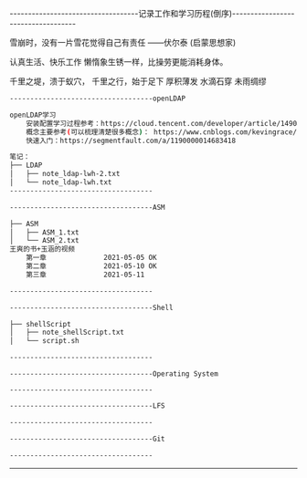 -----------------------------------记录工作和学习历程(倒序)-----------------------------------

雪崩时，没有一片雪花觉得自己有责任
          ——伏尔泰 (启蒙思想家)


认真生活、快乐工作 懒惰象生锈一样，比操劳更能消耗身体。

千里之堤，溃于蚁穴，
千里之行，始于足下
厚积薄发 水滴石穿 未雨绸缪

```bash
-----------------------------------openLDAP

openLDAP学习
    安装配置学习过程参考：https://cloud.tencent.com/developer/article/1490857 
    概念主要参考(可以梳理清楚很多概念)： https://www.cnblogs.com/kevingrace/p/5773974.html 
	快速入门：https://segmentfault.com/a/1190000014683418 

笔记：
├── LDAP
│   ├── note_ldap-lwh-2.txt
│   └── note_ldap-lwh.txt
----------------------------------- 
```

```bash
-----------------------------------ASM

├── ASM
│   ├── ASM_1.txt
│   └── ASM_2.txt
王爽的书+玉涵的视频
    第一章              2021-05-05 OK
    第二章              2021-05-10 OK
    第三章              2021-05-11

-----------------------------------
```

```bash
-----------------------------------Shell

├── shellScript
│   ├── note_shellScript.txt
│   └── script.sh

-----------------------------------
```

```
-----------------------------------Operating System

-----------------------------------
```

```bash
-----------------------------------LFS

-----------------------------------
```

```bash
-----------------------------------Git

-----------------------------------
```











--------------------------------------------------------------------------------

